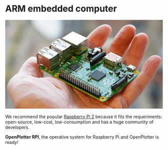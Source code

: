 # ARM embedded computer

![](rpi2.jpg)

We recommend the popular [Raspberry Pi 2](https://www.raspberrypi.org/products/raspberry-pi-2-model-b/) because it fits the requeriments: open-source, low-cost, low-consumption and has a huge community of developers.

**OpenPlotter RPI**,  the operative system for Raspberry Pi and OpenPlotter is ready!